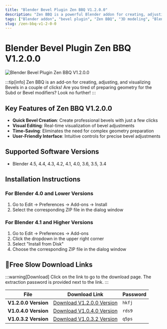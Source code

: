 ```yaml
---
title: "Blender Bevel Plugin Zen BBQ V1.2.0.0"
description: "Zen BBQ is a powerful Blender addon for creating, adjusting, and visualizing bevels with just a few clicks. Compatible with multiple Blender versions."
tags: ["Blender addon", "bevel plugin", "Zen BBQ", "3D modeling", "Blender bevel", "mesh editing"]
slug: /zen-bbq-v1-2-0-0
---
```

<!--Above is Setting Part-generate depend on content meet Google Seo, you need to balance automation efficiency with Google’s core ranking factors—especially E-E-A-T (Experience, Expertise, Authoritativeness, Trustworthiness), -->

<!--First Part-This is Title -->
# Blender Bevel Plugin Zen BBQ V1.2.0.0

<!--Second Part-This is First Banner -->
![Blender Bevel Plugin Zen BBQ V1.2.0.0](https://www.gfxcamp.com/wp-content/uploads/2022/08/Zen-BBQ.jpg)

:::tip[info]
Zen BBQ is an add-on for creating, adjusting, and visualizing Bevels in a couple of clicks! Are you tired of preparing geometry for the Subd or Bevel modifiers? Look no further!
:::

## Key Features of Zen BBQ V1.2.0.0

- **Quick Bevel Creation**: Create professional bevels with just a few clicks
- **Visual Editing**: Real-time visualization of bevel adjustments
- **Time-Saving**: Eliminates the need for complex geometry preparation
- **User-Friendly Interface**: Intuitive controls for precise bevel adjustments

## Supported Software Versions

- Blender 4.5, 4.4, 4.3, 4.2, 4.1, 4.0, 3.6, 3.5, 3.4

## Installation Instructions

### For Blender 4.0 and Lower Versions
1. Go to Edit → Preferences → Add-ons → Install
2. Select the corresponding ZIP file in the dialog window

### For Blender 4.1 and Higher Versions
1. Go to Edit → Preferences → Add-ons
2. Click the dropdown in the upper right corner
3. Select "Install from Disk"
4. Choose the corresponding ZIP file in the dialog window

<!-- The Last Part-Download -->
## 🐌Free Slow Download Links
:::warning[Download]
Click on the link to go to the download page. The extraction password is provided next to the link.
:::

| File                       | Download Link                                                              | Password |
| -------------------------- | -------------------------------------------------------------------------- | -------- |
| **V1.2.0.0 Version**       | [Download V1.2.0.0 Version](https://pan.baidu.com/s/11DctC5m0Ui-DGkChePwIgA?pwd=hkfj) | `hkfj`   |
| **V1.0.4.0 Version**       | [Download V1.0.4.0 Version](https://pan.baidu.com/s/1lsAjELj8VLU4n_a_NY0GuA?pwd=rds9) | `rds9`   |
| **V1.0.3.2 Version**       | [Download V1.0.3.2 Version](https://pan.baidu.com/s/1G2F4wTrWrxx0yEU6ca8xmQ?pwd=q5ps) | `q5ps`   |
